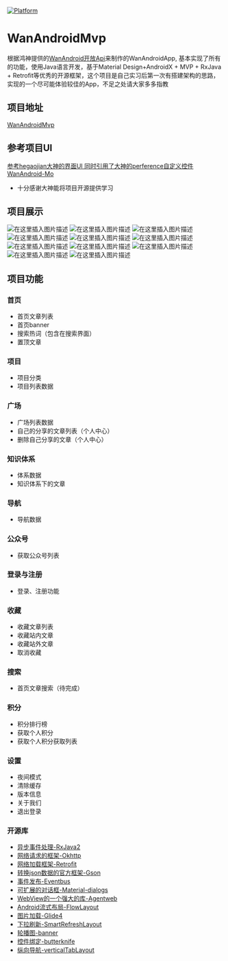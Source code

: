 [![Platform][1]][2] 

[1]:https://img.shields.io/badge/platform-Android-blue.svg  
[2]:https://github.com/wangjianxiandev/WanAndroidMvp

# WanAndroidMvp
根据鸿神提供的[WanAndroid开放Api](https://www.wanandroid.com/blog/show/2)来制作的WanAndroidApp, 基本实现了所有的功能，使用Java语言开发，基于Material Design+AndroidX + MVP + RxJava + Retrofit等优秀的开源框架，这个项目是自己实习后第一次有搭建架构的思路，实现的一个尽可能体验较佳的App，不足之处请大家多多指教

## 项目地址
[WanAndroidMvp](https://github.com/wangjianxiandev/WanAndroidMvp) 

## 参考项目UI
[参考hegaojian大神的界面UI 同时引用了大神的perference自定义控件](https://github.com/wangjianxiandev/WanAndroid)
[WanAndroid-Mo](https://github.com/milovetingting/WanAndroid/)
- 十分感谢大神能将项目开源提供学习

## 项目展示
![在这里插入图片描述](https://img-blog.csdnimg.cn/20200126223529904.jpg?x-oss-process=image/watermark,type_ZmFuZ3poZW5naGVpdGk,shadow_10,text_aHR0cHM6Ly9ibG9nLmNzZG4ubmV0L3FxXzM5NDI0MTQz,size_16,color_FFFFFF,t_70)
![在这里插入图片描述](https://img-blog.csdnimg.cn/20200126223608191.jpg?x-oss-process=image/watermark,type_ZmFuZ3poZW5naGVpdGk,shadow_10,text_aHR0cHM6Ly9ibG9nLmNzZG4ubmV0L3FxXzM5NDI0MTQz,size_16,color_FFFFFF,t_70)
![在这里插入图片描述](https://img-blog.csdnimg.cn/20200126223627900.jpg?x-oss-process=image/watermark,type_ZmFuZ3poZW5naGVpdGk,shadow_10,text_aHR0cHM6Ly9ibG9nLmNzZG4ubmV0L3FxXzM5NDI0MTQz,size_16,color_FFFFFF,t_70)
![在这里插入图片描述](https://img-blog.csdnimg.cn/2020012622365514.jpg?x-oss-process=image/watermark,type_ZmFuZ3poZW5naGVpdGk,shadow_10,text_aHR0cHM6Ly9ibG9nLmNzZG4ubmV0L3FxXzM5NDI0MTQz,size_16,color_FFFFFF,t_70)
![在这里插入图片描述](https://img-blog.csdnimg.cn/2020012622372032.jpg?x-oss-process=image/watermark,type_ZmFuZ3poZW5naGVpdGk,shadow_10,text_aHR0cHM6Ly9ibG9nLmNzZG4ubmV0L3FxXzM5NDI0MTQz,size_16,color_FFFFFF,t_70)
![在这里插入图片描述](https://img-blog.csdnimg.cn/20200126224321943.jpg?x-oss-process=image/watermark,type_ZmFuZ3poZW5naGVpdGk,shadow_10,text_aHR0cHM6Ly9ibG9nLmNzZG4ubmV0L3FxXzM5NDI0MTQz,size_16,color_FFFFFF,t_70)
![在这里插入图片描述](https://img-blog.csdnimg.cn/20200126224254877.jpg?x-oss-process=image/watermark,type_ZmFuZ3poZW5naGVpdGk,shadow_10,text_aHR0cHM6Ly9ibG9nLmNzZG4ubmV0L3FxXzM5NDI0MTQz,size_16,color_FFFFFF,t_70)
![在这里插入图片描述](https://img-blog.csdnimg.cn/20200126223829960.jpg?x-oss-process=image/watermark,type_ZmFuZ3poZW5naGVpdGk,shadow_10,text_aHR0cHM6Ly9ibG9nLmNzZG4ubmV0L3FxXzM5NDI0MTQz,size_16,color_FFFFFF,t_70)
![在这里插入图片描述](https://img-blog.csdnimg.cn/20200126223852440.jpg?x-oss-process=image/watermark,type_ZmFuZ3poZW5naGVpdGk,shadow_10,text_aHR0cHM6Ly9ibG9nLmNzZG4ubmV0L3FxXzM5NDI0MTQz,size_16,color_FFFFFF,t_70)
![在这里插入图片描述](https://img-blog.csdnimg.cn/20200126223935903.jpg?x-oss-process=image/watermark,type_ZmFuZ3poZW5naGVpdGk,shadow_10,text_aHR0cHM6Ly9ibG9nLmNzZG4ubmV0L3FxXzM5NDI0MTQz,size_16,color_FFFFFF,t_70)
![在这里插入图片描述](https://img-blog.csdnimg.cn/20200126223940530.jpg?x-oss-process=image/watermark,type_ZmFuZ3poZW5naGVpdGk,shadow_10,text_aHR0cHM6Ly9ibG9nLmNzZG4ubmV0L3FxXzM5NDI0MTQz,size_16,color_FFFFFF,t_70)
## 项目功能
### 首页
- 首页文章列表
- 首页banner
- 搜索热词（包含在搜索界面）
- 置顶文章

### 项目
- 项目分类
- 项目列表数据

### 广场
- 广场列表数据
- 自己的分享的文章列表（个人中心）
- 删除自己分享的文章（个人中心）

### 知识体系
- 体系数据
- 知识体系下的文章

### 导航
- 导航数据

### 公众号
- 获取公众号列表

### 登录与注册
- 登录、注册功能

### 收藏
- 收藏文章列表
- 收藏站内文章
- 收藏站外文章
- 取消收藏

### 搜索
- 首页文章搜索（待完成）

### 积分
- 积分排行榜
- 获取个人积分
- 获取个人积分获取列表

### 设置
- 夜间模式
- 清除缓存
- 版本信息
- 关于我们
- 退出登录

### 开源库
- [异步事件处理-RxJava2](https://github.com/ReactiveX/RxJava)
- [网络请求的框架-Okhttp](https://github.com/square/okhttp)
- [网络加载框架-Retrofit](https://github.com/square/retrofit)
- [转换json数据的官方框架-Gson](https://github.com/google/gson)
- [事件发布-Eventbus](https://github.com/greenrobot/EventBus)
- [可扩展的对话框-Material-dialogs](https://github.com/afollestad/material-dialogs)
- [WebView的一个强大的库-Agentweb](https://github.com/Justson/AgentWeb)
- [Android流式布局-FlowLayout](https://github.com/hongyangAndroid/FlowLayout)
- [图片加载-Glide4](https://github.com/bumptech/glide)
- [下拉刷新-SmartRefreshLayout](https://github.com/scwang90/SmartRefreshLayout)
- [轮播图-banner](https://github.com/youth5201314/banner)
- [控件绑定-butterknife](https://github.com/JakeWharton/butterknife)
- [纵向导航-verticalTabLayout](https://note.youdao.com/)

